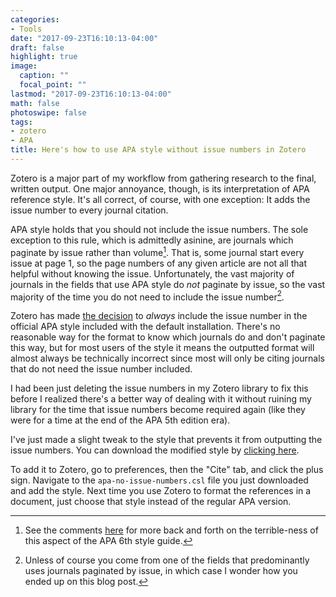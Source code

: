 ```yaml
---
categories:
- Tools
date: "2017-09-23T16:10:13-04:00"
draft: false
highlight: true
image:
  caption: ""
  focal_point: ""
lastmod: "2017-09-23T16:10:13-04:00"
math: false
photoswipe: false
tags:
- zotero
- APA
title: Here's how to use APA style without issue numbers in Zotero
---
```


Zotero is a major part of my workflow from gathering research to the final,
written output. One major annoyance, though, is its interpretation of APA
reference style. It's all correct, of course, with one exception: It adds
the issue number to every journal citation.<!--more-->


APA style holds that you should not include the issue numbers. The sole
exception to this rule, which is admittedly asinine, are journals which
paginate by issue rather than volume[^1]. That is, some journal start every issue
at page 1, so the page numbers of any given article are not all that helpful
without knowing the issue. Unfortunately, the vast majority of journals in the
fields that use APA style do *not* paginate by issue, so the vast majority
of the time you do not need to include the issue number[^2].

Zotero has made
[the decision](https://forums.zotero.org/discussion/32375/apa-issue-number/)
to *always* include the issue number in the official
APA style included with the default installation. There's no reasonable way for
the format to know which journals do and don't paginate this way, but for most
users of the style it means the outputted format will almost always be
technically incorrect since most will only be citing journals
that do not need the issue number included.

I had been just deleting the issue numbers in my Zotero library to fix this
before I realized there's a better way of dealing with it without ruining my
library for the time that issue numbers become required again (like they were
for a time at the end of the APA 5th edition era).

I've just made a slight tweak to the style that prevents it from outputting the
issue numbers. You can download the modified style by
[clicking here](/misc/apa-no-issue-numbers.csl).

To add it to Zotero, go to preferences, then the "Cite" tab, and click the
plus sign.
Navigate to the `apa-no-issue-numbers.csl` file you just downloaded and add the
style. Next time you use Zotero to format the references in a document, just
choose that style instead of the regular APA version.

[^1]: See the comments [here](http://blog.apastyle.org/apastyle/2011/10/how-to-determine-whether-a-periodical-is-paginated-by-issue.html) for more back and forth on the terrible-ness of this aspect of the APA 6th style guide.
[^2]: Unless of course you come from one of the fields that predominantly uses journals paginated by issue, in which case I wonder how you ended up on this blog post.
